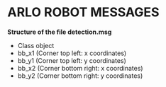 # ARLO ROBOT MESSAGES

**Structure of the file detection.msg**

- Class object
- bb_x1 (Corner top left: x coordinates)
- bb_y1 (Corner top left: y coordinates)
- bb_x2 (Corner bottom right: x coordinates)
- bb_y2 (Corner bottom right: y coordinates)
